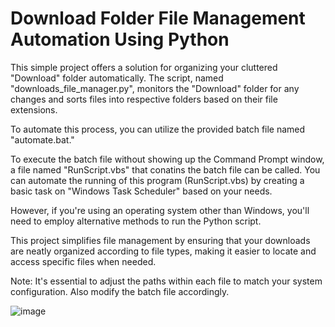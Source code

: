 # Download Folder File Management Automation Using Python

This simple project offers a solution for organizing your cluttered "Download" folder automatically. The script, named "downloads_file_manager.py", monitors the "Download" folder for any changes and sorts files into respective folders based on their file extensions.

To automate this process, you can utilize the provided batch file named "automate.bat." 

To execute the batch file without showing up the Command Prompt window, a file named "RunScript.vbs" that conatins the batch file can be called. You can automate the running of this program (RunScript.vbs) by creating a basic task on "Windows Task Scheduler" based on your needs.

However, if you're using an operating system other than Windows, you'll need to employ alternative methods to run the Python script.

This project simplifies file management by ensuring that your downloads are neatly organized according to file types, making it easier to locate and access specific files when needed.

Note: It's essential to adjust the paths within each file to match your system configuration. Also modify the batch file accordingly.

![image](https://github.com/sebastianmathai/Downloads-File-Management/assets/63286266/9b168676-2a3b-4826-86ed-5a4f5c418c9c)

